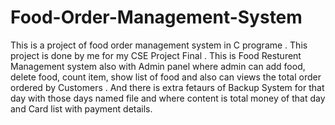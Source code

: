 # Food-Order-Management-System
This is a project of food order management system in C programe . This project is done by me for my CSE Project Final . This is Food Resturent Management system also with Admin panel where admin can add food, delete food, count item, show list of food and also can views the total order ordered by Customers . And there is extra fetaurs of Backup System for that day with those days named file and where content is total money of that day and Card list with payment details.

